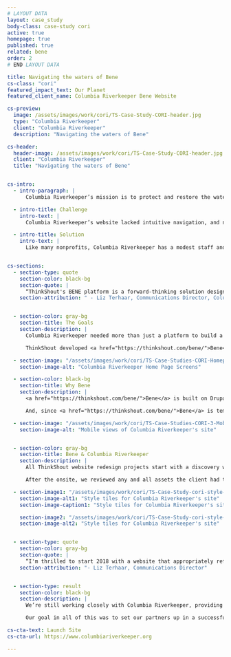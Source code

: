 ```yaml
---
# LAYOUT DATA
layout: case_study
body-class: case-study cori
active: true
homepage: true
published: true
related: bene
order: 2
# END LAYOUT DATA

title: Navigating the waters of Bene
cs-class: "cori"
featured_impact_text: Our Planet
featured_client_name: Columbia Riverkeeper Bene Website

cs-preview:
  image: /assets/images/work/cori/TS-Case-Study-CORI-header.jpg
  type: "Columbia Riverkeeper"
  client: "Columbia Riverkeeper"
  description: "Navigating the waters of Bene"

cs-header:
  header-image: /assets/images/work/cori/TS-Case-Study-CORI-header.jpg
  client: "Columbia Riverkeeper"
  title: "Navigating the waters of Bene"


cs-intro:
  - intro-paragraph: |
      Columbia Riverkeeper’s mission is to protect and restore the water quality of the Columbia River and all life connected to it, from the headwaters to the Pacific Ocean.

  - intro-title: Challenge
    intro-text: |
      Columbia Riverkeeper’s website lacked intuitive navigation, and no longer reflected the organization’s brand. They needed a site that would allow users to easily find the information they were looking for, increase donations, and was easier to manage, performant, and secure.

  - intro-title: Solution
    intro-text: |
      Like many nonprofits, Columbia Riverkeeper has a modest staff and limited budget. We were excited to help them tackle the task of building a new website on the Drupal distribution we released last fall, <a href="https://thinkshout.com/bene/">Bene</a>.


cs-sections:
  - section-type: quote
    section-color: black-bg
    section-quote: |
      “ThinkShout's BENE platform is a forward-thinking solution designed to make the daunting task of building a website, a fun and enjoyable experience. Thanks to ThinkShout's team, no matter how complex the design request seems, the BENE platform delivers a thoughtful, well-designed solution.”
    section-attribution: " - Liz Terhaar, Communications Director, Columbia Riverkeeper"


  - section-color: gray-bg
    section-title: The Goals
    section-description: |
      Columbia Riverkeeper needed more than just a platform to build a site on, they needed strategy and design support to help them craft clean visuals, simplified messaging, and clear calls to action throughout the website. They required the discovery process, strategy, and design that comes with a high budget website redesign, but they needed it for a fraction of the cost.

      ThinkShout developed <a href="https://thinkshout.com/bene/">Bene</a> precisely to address this scenario.

  - section-image: "/assets/images/work/cori/TS-Case-Studies-CORI-Homepage.jpg"
    section-image-alt: "Columbia Riverkeeper Home Page Screens"

  - section-color: black-bg
    section-title: Why Bene
    section-description: |
      <a href="https://thinkshout.com/bene/">Bene</a> is built on Drupal, the leading open source web platform which allows for expansion and customization to meet an organization’s evolving needs. As improvements, integrations, and contributions are made to Bene, those enhancements become available to anyone on the platform. That’s the beauty of open source.

      And, since <a href="https://thinkshout.com/bene/">Bene</a> is templated and built on a specific set of blocks, ThinkShout is able to focus our work with smaller organizations on strategy, design, and customization. Precisely what Columbia Riverkeeper needed.

  - section-image: "/assets/images/work/cori/TS-Case-Studies-CORI-3-Mobile.jpg"
    section-image-alt: "Mobile views of Columbia Riverkeeper's site"


  - section-color: gray-bg
    section-title: Bene & Columbia Riverkeeper
    section-description: |
      All ThinkShout website redesign projects start with a discovery workshop to assess the client goals and audience motivations -- Bene projects are no different. Our experienced staff worked with Columbia Riverkeeper to define and prioritize their target audiences, their motivations, and how to structure content on their site to keep those audiences coming back and engaged.

      After the onsite, we reviewed any and all assets the client had to help guide our creative direction and set their style tiles.

  - section-image1: "/assets/images/work/cori/TS-Case-Study-cori-style-tile1.jpg"
    section-image-alt1: "Style tiles for Columbia Riverkeeper's site"
    section-image-caption1: "Style tiles for Columbia Riverkeeper's site"

    section-image2: "/assets/images/work/cori/TS-Case-Study-cori-style-tile2.jpg"
    section-image-alt2: "Style tiles for Columbia Riverkeeper's site"


  - section-type: quote
    section-color: gray-bg
    section-quote: |
      “I'm thrilled to start 2018 with a website that appropriately reflects the work we're doing. We love our new website and we're excited to continue to improve it with your expertise.”
    section-attribution: "- Liz Terhaar, Communications Director"


  - section-type: result
    section-color: black-bg
    section-description: |
      We’re still working closely with Columbia Riverkeeper, providing support in the form of security updates, addressing bug fixes as they arise, and quarterly strategic planning sessions.

      Our goal in all of this was to set our partners up in a successful way to achieve maximum impact with their missions. We’re excited to see where they go as they embark upon this new chapter in their digital identity.

cs-cta-text: Launch Site
cs-cta-url: https://www.columbiariverkeeper.org

---
```

